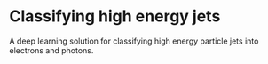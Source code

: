 # Classifying high energy jets
A deep learning solution for classifying high energy particle jets into electrons and photons.
